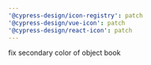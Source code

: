 ```yaml
---
'@cypress-design/icon-registry': patch
'@cypress-design/vue-icon': patch
'@cypress-design/react-icon': patch
---
```


fix secondary color of object book

